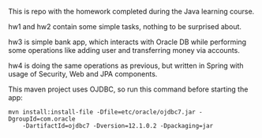 This is repo with the homework completed during the Java learning course.

hw1 and hw2 contain some simple tasks, nothing to be surprised about.

hw3 is simple bank app, which interacts with Oracle DB while performing some operations like adding user and transferring money via accounts. 

hw4 is doing the same operations as previous, but written in Spring with usage of Security, Web and JPA components.

This maven project uses OJDBC, so run this command before starting the app:
```
mvn install:install-file -Dfile=etc/oracle/ojdbc7.jar -DgroupId=com.oracle 
    -DartifactId=ojdbc7 -Dversion=12.1.0.2 -Dpackaging=jar
```